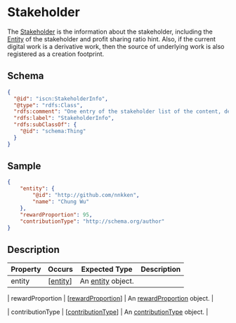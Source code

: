 # Stakeholder


The [Stakeholder](#) is the information about the stakeholder, including the [Entity](../entity/README.md) of the stakeholder and profit sharing ratio hint. Also, if the current digital work is a derivative work, then the source of underlying work is also registered as a creation footprint.

## Schema

```json
{
  "@id": "iscn:StakeholderInfo",
  "@type": "rdfs:Class",
  "rdfs:comment": "One entry of the stakeholder list of the content, describing who or which content should be cited for the contribution to the content, and how much should the contribution be rewarded.",
  "rdfs:label": "StakeholderInfo",
  "rdfs:subClassOf": {
    "@id": "schema:Thing"
  }
}
```

## Sample

```json
{
    "entity": {
        "@id": "http://github.com/nnkken",
        "name": "Chung Wu"
    },
    "rewardProportion": 95,
    "contributionType": "http://schema.org/author"
}
```

## Description

Property|Occurs|Expected Type|Description
--|--|--|--
| entity | \[[entity](../entity/README.md)\] | An [entity](../entity/README.md) object. |

| rewardProportion | \[[rewardProportion](../rewardProportion/README.md)\] | An [rewardProportion](../rewardProportion/README.md) object. |

| contributionType | \[[contributionType](../contributionType/README.md)\] | An [contributionType](../contributionType/README.md) object. |
